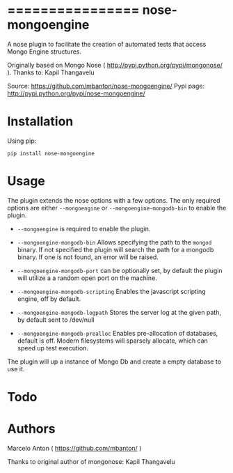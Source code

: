 ================
nose-mongoengine
================

A nose plugin to facilitate the creation of automated tests that access Mongo Engine structures.

Originally based on Mongo Nose ( http://pypi.python.org/pypi/mongonose/ ). Thanks to: Kapil Thangavelu


Source: https://github.com/mbanton/nose-mongoengine/
Pypi page: http://pypi.python.org/pypi/nose-mongoengine/


Installation
============

Using pip:

    pip install nose-mongoengine

Usage
=====

The plugin extends the nose options with a few options. The only
required options are either `--mongoengine` or `--mongoengine-mongodb-bin` to enable
the plugin.

 - `--mongoengine` is required to enable the plugin.

 - `--mongoengine-mongodb-bin` Allows specifying the path to the `mongod` binary.
   If not specified the plugin will search the path for a mongodb
   binary. If one is not found, an error will be raised.

 - `--mongoengine-mongodb-port` can be optionally set, by default the plugin
   will utilize a a random open port on the machine.

 - `--mongoengine-mongodb-scripting` Enables the javascript scripting engine,
   off by default.

 - `--mongoengine-mongodb-logpath` Stores the server log at the given path, by
   default sent to /dev/null

 - `--mongoengine-mongodb-prealloc` Enables pre-allocation of databases, default
   is off. Modern filesystems will sparsely allocate, which can
   speed up test execution.


The plugin will up a instance of Mongo Db and create a empty database to use it.



Todo
====


Authors
=======

Marcelo Anton ( https://github.com/mbanton/ )


Thanks to original author of mongonose: Kapil Thangavelu

